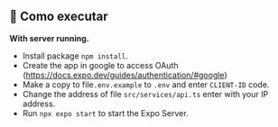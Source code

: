 ## 🚀 Como executar

**With server running.**

- Install package `npm install`.
- Create the app in google to access OAuth (<https://docs.expo.dev/guides/authentication/#google>)
- Make a copy to file`.env.example` to `.env` and enter `CLIENT-ID` code.
- Change the address of file `src/services/api.ts` enter with your IP address.
- Run `npx expo start` to start the Expo Server.